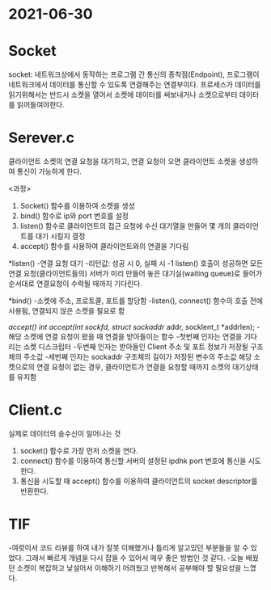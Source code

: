 # 2021-06-30

# Socket
socket: 네트워크상에서 동작하는 프로그램 간 통신의 종착점(Endpoint), 프로그램이 네트워크에서 데이터를 통신할 수 있도록 연결해주는 연결부이다. 프로세스가 데이터를 읽기위해서는 반드시 소켓을 열어서 소켓에 데이터를 써보내거나 소켓으로부터 데이터를 읽어들여야한다.

# Serever.c
클라이언트 소켓의 연결 요청을 대기하고, 연결 요청이 오면 클라이언트 소켓을 생성하여 통신이 가능하게 한다.

<과정>
1) Socket() 함수를 이용하여 소켓을 생성
2) bind() 함수로 ip와 port 번호를 설정
3) listen() 함수로 클라이언트의 접근 요청에 수신 대기열을 만들어 몇 개의 클라이언트를 대기 시킬지 결정
4) accept() 함수를 사용하여 클라이언트와의 연결을 기다림

*listen()
-연결 요청 대기
-리턴값: 성공 시 0, 실패 시 -1
listen() 호출이 성공하면 모든 연결 요청(클라이언트들의) 서버가 미리 만들어 놓은 대기실(waiting queue)로 들어가 순서대로 연결요청이 수락될 때까지 기다린다.

*bind()
-소켓에 주소, 프로토콜, 포트를 할당함
-listen(), connect() 함수의 호출 전에 사용됨, 연결되지 않은 소켓을 필요로 함

*accept()
int accept(int sockfd, struct sockaddr* addr, socklent_t *addrlen);
-해당 소켓에 연결 요청이 왔을 때 연결을 받아들이는 함수
-첫번째 인자는 연결을 기다리는 소켓 디스크립터
-두번째 인자는 받아들인 Client 주소 및 포트 정보가 저장될 구조체의 주소값
-세번째 인자는 sockaddr 구조체의 길이가 저장된 변수의 주소값
해당 소켓으로의 연결 요청이 없는 경우, 클라이언트가 연결을 요청할 때까지 소켓의 대기상태를 유지함

# Client.c
실제로 데이터의 송수신이 일어나는 것

1) socket() 함수로 가장 먼저 소켓을 연다.
2) connect() 함수를 이용하여 통신할 서버의 설정된 ipdhk port 번호에 통신을 시도한다.
3) 통신을 시도할 때 accept() 함수를 이용하여 클라이언트의 socket descriptor를 반환한다.

# TIF
-여럿이서 코드 리뷰를 하여 내가 잘못 이해했거나 틀리게 알고있던 부분들을 알 수 있었다. 그래서 빠르게 개념을 다시 잡을 수 있어서 매우 좋은 방법인 것 같다.
-오늘 배웠던 소켓이 복잡하고 낯설어서 이해하기 어려웠고 반복해서 공부해야 할 필요성을 느꼈다.



